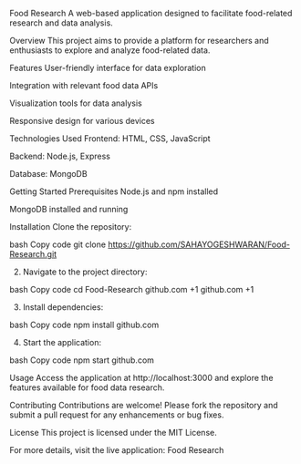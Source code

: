 Food Research
A web-based application designed to facilitate food-related research and data analysis.

Overview
This project aims to provide a platform for researchers and enthusiasts to explore and analyze food-related data.

Features
User-friendly interface for data exploration

Integration with relevant food data APIs

Visualization tools for data analysis

Responsive design for various devices

Technologies Used
Frontend: HTML, CSS, JavaScript

Backend: Node.js, Express

Database: MongoDB

Getting Started
Prerequisites
Node.js and npm installed

MongoDB installed and running

Installation
Clone the repository:

bash
Copy code
git clone https://github.com/SAHAYOGESHWARAN/Food-Research.git

2. Navigate to the project directory:

bash
Copy code
cd Food-Research
github.com
+1
github.com
+1

3. Install dependencies:

bash
Copy code
npm install
github.com

4. Start the application:

bash
Copy code
npm start
github.com

Usage
Access the application at http://localhost:3000 and explore the features available for food data research.

Contributing
Contributions are welcome! Please fork the repository and submit a pull request for any enhancements or bug fixes.

License
This project is licensed under the MIT License.

For more details, visit the live application: Food Research
